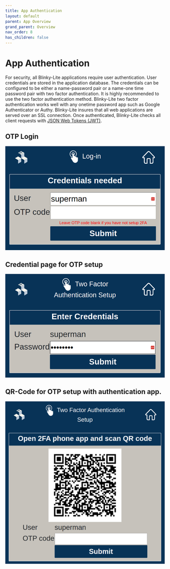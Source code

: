 ```yaml
---
title: App Authentication
layout: default
parent: App Overview
grand_parent: Overview
nav_order: 8
has_children: false
---
```

# App Authentication
For security, all Blinky-Lite applications require user authentication. User credentials are stored in the application database. The credentials can be configured to be either a name-password pair or a name-one time password pair with two factor authentication. It is highly recommended to use the two factor authentication method. Blinky-Lite two factor authentication works well with any onetime password app such as Google Authenticator or Authy. Blinky-Lite insures that all web applications are served over an SSL connection. Once authenticated, Blinky-Lite checks all client requests with [JSON Web Tokens (JWT)](https://jwt.io/).
## OTP Login
![](/assets/images/login1.png)  
## Credential page for OTP setup
![](/assets/images/login2.png)
## QR-Code for OTP setup with authentication app.
![](/assets/images/login4.png)

